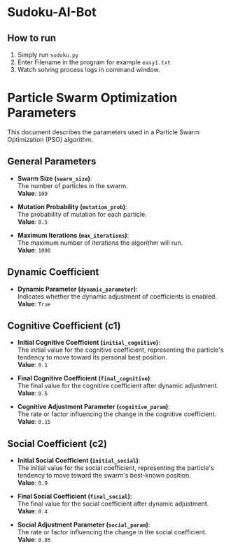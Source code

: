 # Sudoku-AI-Bot

## How to run

1. Simply run `sudoku.py`
2. Enter Filename in the program for example `easy1.txt`
3. Watch solving process logs in command window.

# Particle Swarm Optimization Parameters

This document describes the parameters used in a Particle Swarm Optimization (PSO) algorithm.

## General Parameters

- **Swarm Size (`swarm_size`)**:  
  The number of particles in the swarm.  
  **Value**: `100`

- **Mutation Probability (`mutation_prob`)**:  
  The probability of mutation for each particle.  
  **Value**: `0.5`

- **Maximum Iterations (`max_iterations`)**:  
  The maximum number of iterations the algorithm will run.  
  **Value**: `1000`

## Dynamic Coefficient

- **Dynamic Parameter (`dynamic_parameter`)**:  
  Indicates whether the dynamic adjustment of coefficients is enabled.  
  **Value**: `True`

## Cognitive Coefficient (c1)

- **Initial Cognitive Coefficient (`initial_cognitive`)**:  
  The initial value for the cognitive coefficient, representing the particle's tendency to move toward its personal best position.  
  **Value**: `0.1`

- **Final Cognitive Coefficient (`final_cognitive`)**:  
  The final value for the cognitive coefficient after dynamic adjustment.  
  **Value**: `0.5`

- **Cognitive Adjustment Parameter (`cognitive_param`)**:  
  The rate or factor influencing the change in the cognitive coefficient.  
  **Value**: `0.15`

## Social Coefficient (c2)

- **Initial Social Coefficient (`initial_social`)**:  
  The initial value for the social coefficient, representing the particle's tendency to move toward the swarm's best-known position.  
  **Value**: `0.9`

- **Final Social Coefficient (`final_social`)**:  
  The final value for the social coefficient after dynamic adjustment.  
  **Value**: `0.4`

- **Social Adjustment Parameter (`social_param`)**:  
  The rate or factor influencing the change in the social coefficient.  
  **Value**: `0.85`
